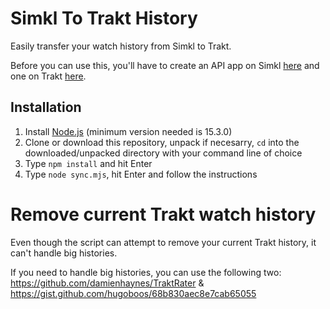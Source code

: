 # Simkl To Trakt History 
Easily transfer your watch history from Simkl to Trakt.

Before you can use this, you'll have to create an API app on Simkl [here](https://simkl.com/settings/developer/new/) and one on Trakt [here](https://trakt.tv/oauth/applications).

## Installation

1. Install [Node.js](https://nodejs.org/en/) (minimum version needed is 15.3.0)
1. Clone or download this repository, unpack if necesarry, `cd` into the downloaded/unpacked directory with your command line of choice
1. Type ```npm install``` and hit Enter
1. Type ```node sync.mjs```, hit Enter and follow the instructions

# Remove current Trakt watch history
Even though the script can attempt to remove your current Trakt history, it can't handle big histories. 

If you need to handle big histories, you can use the following two:
https://github.com/damienhaynes/TraktRater & https://gist.github.com/hugoboos/68b830aec8e7cab65055
